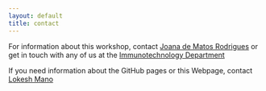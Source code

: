 ```yaml
---
layout: default
title: contact
---
```


For information about this workshop, contact [Joana de Matos Rodrigues][1] or get in touch with any of us at the [Immunotechnology Department][2]

If you need information about the GitHub pages or this Webpage, contact [Lokesh Mano][3]



[1]: https://portal.research.lu.se/portal/sv/persons/joana-de-matos-rodrigues(7496e736-d947-4ca9-b86e-7ef8c7d9701b).html
[2]: https://www.lu.se/lucat/group/v1000212
[3]: https://nbis.se/about/staff/lokeshwaran-manoharan/
